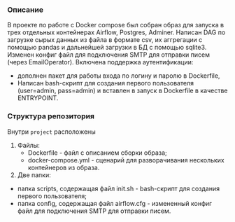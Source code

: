 ### Описание
В проекте по работе с Docker compose был собран образ для запуска в трех отдельных контейнерах Airflow, Postgres, Adminer. 
Написан DAG по загрузке сырых данных из файла в формате csv, их аггрегации с помощью pandas и дальнейшей загрузки в БД с помощью sqlite3. 
Изменен конфиг файл для подключения SMTP  для отправки писем (через EmailOperator). 
Включена поддержка аутентификации: 
- дополнен пакет для работы входа по логину и паролю в Dockerfile,  
- Написан bash-скрипт для создания первого пользователя (user=admin, pass=admin) и вставлен в запуск в Dockerfile в качестве ENTRYPOINT.

### Структура репозитория
Внутри `project` расположены
1. Файлы:
   - Dockerfile - файл с описанием сборки образа;
   - docker-compose.yml -  сценарий для разворачивания нескольких контейнеров из образа.
2. Две папки:
- папка scripts, содержащая файл init.sh -  bash-скрипт для создания первого пользователя;
- папка config, содержащая файл airflow.cfg - измененный конфиг файл для подключения SMTP  для отправки писем. 


 
